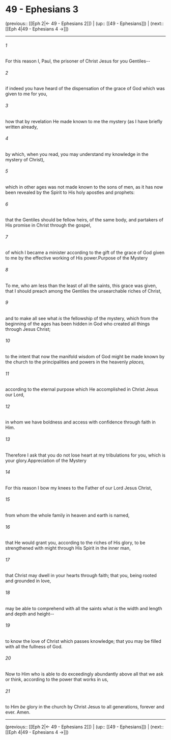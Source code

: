 # 49 - Ephesians 3

(previous:: [[Eph 2|← 49 - Ephesians 2]]) | (up:: [[49 - Ephesians]]) | (next:: [[Eph 4|49 - Ephesians 4 →]])

***


###### 1 
For this reason I, Paul, the prisoner of Christ Jesus for you Gentiles-- 

###### 2 
if indeed you have heard of the dispensation of the grace of God which was given to me for you, 

###### 3 
how that by revelation He made known to me the mystery (as I have briefly written already, 

###### 4 
by which, when you read, you may understand my knowledge in the mystery of Christ), 

###### 5 
which in other ages was not made known to the sons of men, as it has now been revealed by the Spirit to His holy apostles and prophets: 

###### 6 
that the Gentiles should be fellow heirs, of the same body, and partakers of His promise in Christ through the gospel, 

###### 7 
of which I became a minister according to the gift of the grace of God given to me by the effective working of His power.Purpose of the Mystery 

###### 8 
To me, who am less than the least of all the saints, this grace was given, that I should preach among the Gentiles the unsearchable riches of Christ, 

###### 9 
and to make all see what _is_ the fellowship of the mystery, which from the beginning of the ages has been hidden in God who created all things through Jesus Christ; 

###### 10 
to the intent that now the manifold wisdom of God might be made known by the church to the principalities and powers in the heavenly _places,_ 

###### 11 
according to the eternal purpose which He accomplished in Christ Jesus our Lord, 

###### 12 
in whom we have boldness and access with confidence through faith in Him. 

###### 13 
Therefore I ask that you do not lose heart at my tribulations for you, which is your glory.Appreciation of the Mystery 

###### 14 
For this reason I bow my knees to the Father of our Lord Jesus Christ, 

###### 15 
from whom the whole family in heaven and earth is named, 

###### 16 
that He would grant you, according to the riches of His glory, to be strengthened with might through His Spirit in the inner man, 

###### 17 
that Christ may dwell in your hearts through faith; that you, being rooted and grounded in love, 

###### 18 
may be able to comprehend with all the saints what _is_ the width and length and depth and height-- 

###### 19 
to know the love of Christ which passes knowledge; that you may be filled with all the fullness of God. 

###### 20 
Now to Him who is able to do exceedingly abundantly above all that we ask or think, according to the power that works in us, 

###### 21 
to Him _be_ glory in the church by Christ Jesus to all generations, forever and ever. Amen.

***

(previous:: [[Eph 2|← 49 - Ephesians 2]]) | (up:: [[49 - Ephesians]]) | (next:: [[Eph 4|49 - Ephesians 4 →]])
